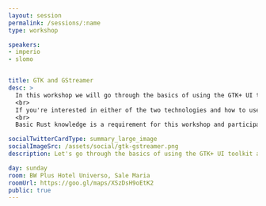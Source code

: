 ```yaml
---
layout: session
permalink: /sessions/:name
type: workshop

speakers:
- imperio
- slomo


title: GTK and GStreamer
desc: >
  In this workshop we will go through the basics of using the GTK+ UI toolkit and the GStreamer multimedia framework from Rust. A small webcam desktop application will be written during the course of the workshop, which will allow to view the video from the webcam, take snapshots and record videos, possibly with effects.
  <br>
  If you're interested in either of the two technologies and how to use them from Rust then this is the workshop for you.
  <br>
  Basic Rust knowledge is a requirement for this workshop and participants should bring a laptop with a webcam, running Linux, macOS, or Windows, or pair with another participant on their laptop.

socialTwitterCardType: summary_large_image
socialImageSrc: /assets/social/gtk-gstreamer.png
description: Let's go through the basics of using the GTK+ UI toolkit and the GStreamer multimedia framework from Rust.

day: sunday
room: BW Plus Hotel Universo, Sale Maria
roomUrl: https://goo.gl/maps/XSzDsH9oEtK2
public: true
---
```

